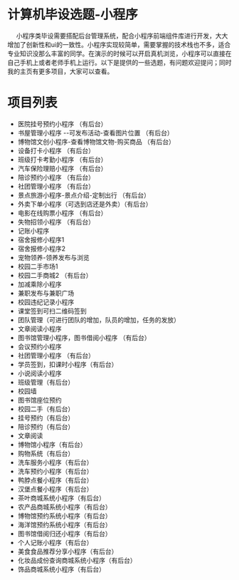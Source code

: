 # 计算机毕设选题-小程序
      小程序类毕设需要搭配后台管理系统，配合小程序前端组件库进行开发，大大增加了创新性和ui的一致性。小程序实现较简单，需要掌握的技术栈也不多，适合专业知识没那么丰富的同学。在演示的时候可以开启真机浏览，小程序可以直接在自己手机上或者老师手机上运行。以下是提供的一些选题，有问题欢迎提问；同时我的主页有更多项目，大家可以查看。
# 项目列表
- 医院挂号预约小程序         （有后台）
- 书屋管理小程序 --可发布活动-查看图片位置   （有后台）
- 博物馆文创小程序-查看博物馆文物-购买商品 （有后台）
- 设备打卡小程序     （有后台）
- 班级打卡考勤小程序     （有后台）
- 汽车保险理赔小程序     （有后台）
- 陪诊预约小程序    （有后台）
- 社团管理小程序     （有后台）
- 景点旅游小程序-景点介绍-定制出行     （有后台）
- 外卖下单小程序（可选到店还是外卖）（有后台）
- 电影在线购票小程序      （有后台）
- 失物招领小程序 （有后台）
- 记账小程序  
- 宿舍报修小程序1   
- 宿舍报修小程序2
- 宠物领养-领养发布与浏览 
- 校园二手市场1
- 校园二手商城2      （有后台）
- 加减乘除小程序
- 兼职发布与兼职广场
- 校园违纪记录小程序
- 课堂签到可扫二维码签到
- 团队管理（可进行团队的增加，队员的增加，任务的发放）
- 文章阅读小程序
- 图书馆管理小程序，图书借阅小程序 （有后台）
- 会议预约小程序
- 社团管理小程序   （有后台）
- 学员签到，扣课时小程序（有后台）
- 小说阅读小程序
- 班级管理（有后台）
- 校园墙
- 图书馆座位预约
- 校园二手（有后台）
- 挂号预约（有后台）
- 陪诊预约（有后台）
- 文章阅读
- 博物馆小程序（有后台）
- 购物系统（有后台）
- 洗车服务小程序（有后台）
- 洗车预约小程序（有后台）
- 鸭脖点餐小程序（有后台）
- 汉堡点餐小程序（有后台）
- 茶叶商城系统小程序（有后台）
- 农产品商城系统小程序（有后台）
- 博物馆预约系统小程序（有后台）
- 海洋馆预约系统小程序（有后台）
- 图书馆借阅归还小程序（有后台）
- 个人记账小程序（有后台）
- 美食食品推荐分享小程序（有后台）
- 化妆品成份查询商城系统小程序（有后台）
- 饰品商城系统小程序（有后台）

